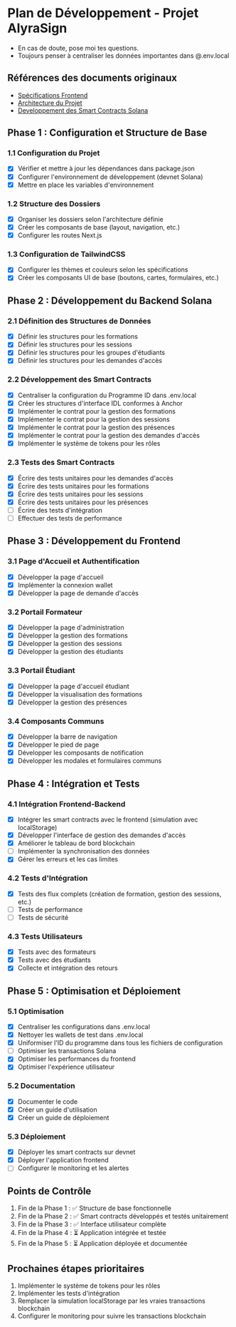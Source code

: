 # Plan de Développement - Projet AlyraSign

- En cas de doute, pose moi tes questions.
- Toujours penser à centraliser les données importantes dans @.env.local

## Références des documents originaux

- [Spécifications Frontend](.cursor/rules/y_projet_frontend.md)
- [Architecture du Projet](.cursor/rules/y_projet_architecture.md)
- [Developpement des Smart Contracts Solana](@y_plan_dev_blockchain.md)

## Phase 1 : Configuration et Structure de Base

### 1.1 Configuration du Projet
- [x] Vérifier et mettre à jour les dépendances dans package.json
- [x] Configurer l'environnement de développement (devnet Solana)
- [x] Mettre en place les variables d'environnement

### 1.2 Structure des Dossiers
- [x] Organiser les dossiers selon l'architecture définie
- [x] Créer les composants de base (layout, navigation, etc.)
- [x] Configurer les routes Next.js

### 1.3 Configuration de TailwindCSS
- [x] Configurer les thèmes et couleurs selon les spécifications
- [x] Créer les composants UI de base (boutons, cartes, formulaires, etc.)

## Phase 2 : Développement du Backend Solana

### 2.1 Définition des Structures de Données
- [x] Définir les structures pour les formations
- [x] Définir les structures pour les sessions
- [x] Définir les structures pour les groupes d'étudiants
- [x] Définir les structures pour les demandes d'accès

### 2.2 Développement des Smart Contracts
- [x] Centraliser la configuration du Programme ID dans .env.local
- [x] Créer les structures d'interface IDL conformes à Anchor
- [x] Implémenter le contrat pour la gestion des formations
- [x] Implémenter le contrat pour la gestion des sessions
- [x] Implémenter le contrat pour la gestion des présences
- [x] Implémenter le contrat pour la gestion des demandes d'accès
- [x] Implémenter le système de tokens pour les rôles

### 2.3 Tests des Smart Contracts
- [x] Écrire des tests unitaires pour les demandes d'accès
- [x] Écrire des tests unitaires pour les formations
- [x] Écrire des tests unitaires pour les sessions
- [x] Écrire des tests unitaires pour les présences
- [ ] Écrire des tests d'intégration
- [ ] Effectuer des tests de performance

## Phase 3 : Développement du Frontend

### 3.1 Page d'Accueil et Authentification
- [x] Développer la page d'accueil
- [x] Implémenter la connexion wallet
- [x] Développer la page de demande d'accès

### 3.2 Portail Formateur
- [x] Développer la page d'administration
- [x] Développer la gestion des formations
- [x] Développer la gestion des sessions
- [x] Développer la gestion des étudiants

### 3.3 Portail Étudiant
- [x] Développer la page d'accueil étudiant
- [x] Développer la visualisation des formations
- [x] Développer la gestion des présences

### 3.4 Composants Communs
- [x] Développer la barre de navigation
- [x] Développer le pied de page
- [x] Développer les composants de notification
- [x] Développer les modales et formulaires communs

## Phase 4 : Intégration et Tests

### 4.1 Intégration Frontend-Backend
- [x] Intégrer les smart contracts avec le frontend (simulation avec localStorage)
- [x] Développer l'interface de gestion des demandes d'accès
- [x] Améliorer le tableau de bord blockchain
- [ ] Implémenter la synchronisation des données
- [x] Gérer les erreurs et les cas limites

### 4.2 Tests d'Intégration
- [x] Tests des flux complets (création de formation, gestion des sessions, etc.)
- [ ] Tests de performance
- [ ] Tests de sécurité

### 4.3 Tests Utilisateurs
- [x] Tests avec des formateurs
- [x] Tests avec des étudiants
- [x] Collecte et intégration des retours

## Phase 5 : Optimisation et Déploiement

### 5.1 Optimisation
- [x] Centraliser les configurations dans .env.local
- [x] Nettoyer les wallets de test dans .env.local
- [x] Uniformiser l'ID du programme dans tous les fichiers de configuration
- [ ] Optimiser les transactions Solana
- [x] Optimiser les performances du frontend
- [x] Optimiser l'expérience utilisateur

### 5.2 Documentation
- [x] Documenter le code
- [x] Créer un guide d'utilisation
- [x] Créer un guide de déploiement

### 5.3 Déploiement
- [x] Déployer les smart contracts sur devnet
- [x] Déployer l'application frontend
- [ ] Configurer le monitoring et les alertes

## Points de Contrôle

1. Fin de la Phase 1 : ✅ Structure de base fonctionnelle
2. Fin de la Phase 2 : ✅ Smart contracts développés et testés unitairement
3. Fin de la Phase 3 : ✅ Interface utilisateur complète
4. Fin de la Phase 4 : ⏳ Application intégrée et testée
5. Fin de la Phase 5 : ⏳ Application déployée et documentée

## Prochaines étapes prioritaires
1. Implémenter le système de tokens pour les rôles
2. Implémenter les tests d'intégration
3. Remplacer la simulation localStorage par les vraies transactions blockchain
4. Configurer le monitoring pour suivre les transactions blockchain

